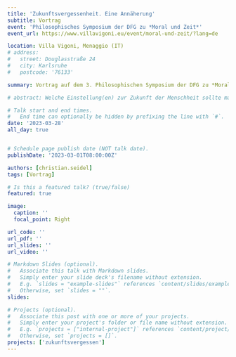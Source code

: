 ```yaml
---
title: 'Zukunftsvergessenheit. Eine Annäherung'
subtitle: Vortrag
event: 'Philosophisches Symposium der DFG zu *Moral und Zeit*'
event_url: https://www.villavigoni.eu/event/moral-und-zeit/?lang=de

location: Villa Vigoni, Menaggio (IT)
# address:
#   street: Douglasstraße 24
#   city: Karlsruhe
#   postcode: '76133'

summary: Vortrag auf dem 3. Philosophischen Symposium der DFG zu *Moral und Zeit*

# abstract: Welche Einstellung(en) zur Zukunft der Menschheit sollte man haben? Dieser Frage möchte ich mich anhand des schillernden Begriffs <span style="font-variant:small-caps;">Zukunftsvergessenheit</span> nähern. Einerseits wird dieser Begriff im Sinne eines Vorwurfs bemüht, um Verfehlungen und Missstände in politischen Entscheidungen zu kritisieren, die sich auf die Zukunft auswirken. Andererseits scheint es aber manchmal auch rational oder gar ein Gebot der guten Lebensführung zu sein, die Zukunft zu vergessen, weil die Sorge um die Zukunft auch eine quälende Bürde sein kann. Ich werde <span style="font-variant:small-caps;">Zukunftsvergessenheit</span> zunächst begrifflich schärfen und als eine Verformung kollektiver Deliberation verstehen, die sich in Diskursen manifestiert.  Dann lässt sich in normativer Hinsicht ausloten, was schlecht an der so explizierten Zukunftsvergessenheit ist -- und warum es rational geboten sein kann, die Zukunft zu vergessen. Dies hilft uns, die Ambivalenz der Zukunftsvergessenheit besser zu verstehen. Es führt aber auch zu einer tieferen Spannung im Ideal des guten Lebens in moralischer Eintracht.

# Talk start and end times.
#   End time can optionally be hidden by prefixing the line with `#`.
date: '2023-03-28'
all_day: true


# Schedule page publish date (NOT talk date).
publishDate: '2023-03-01T08:00:00Z'

authors: [christian.seidel]
tags: [Vortrag]

# Is this a featured talk? (true/false)
featured: true

image:
  caption: ''
  focal_point: Right

url_code: ''
url_pdf: ''
url_slides: ''
url_video: ''

# Markdown Slides (optional).
#   Associate this talk with Markdown slides.
#   Simply enter your slide deck's filename without extension.
#   E.g. `slides = "example-slides"` references `content/slides/example-slides.md`.
#   Otherwise, set `slides = ""`.
slides:

# Projects (optional).
#   Associate this post with one or more of your projects.
#   Simply enter your project's folder or file name without extension.
#   E.g. `projects = ["internal-project"]` references `content/project/deep-learning/index.md`.
#   Otherwise, set `projects = []`.
projects: ['zukunftsvergessen']
---
```


